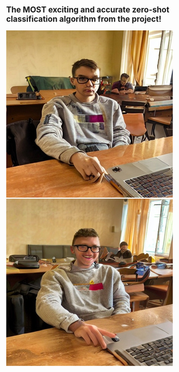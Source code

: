 ## The MOST exciting and accurate zero-shot classification algorithm from the project! ##

![alt-text-1](pictures/sad.jpg "title-1") ![alt-text-2](pictures/happy.jpg "title-2")
